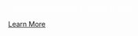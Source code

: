 <p style="color: white !important; font-family: Raleway !important; margin: 0 0 10px 0; padding: 0 !important; font-weight:500 !important; font-style: normal !important;" class="headline-text">TOMORROW'S HYBRID CLOUD TODAY</p>

[Learn More]({{#makeLink}}./landing.html?product_path=./products/kloudust.md&menu_path=.menus/en{{/makeLink}})